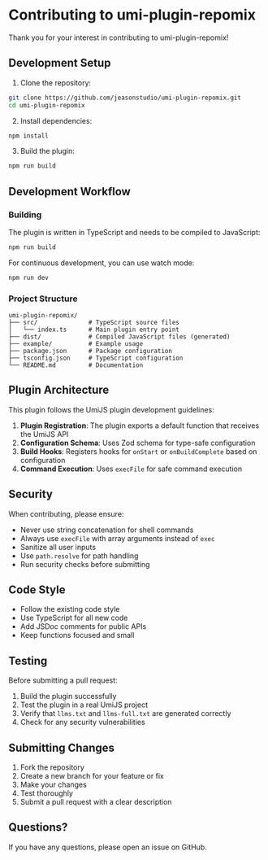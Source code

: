 # Contributing to umi-plugin-repomix

Thank you for your interest in contributing to umi-plugin-repomix!

## Development Setup

1. Clone the repository:
```bash
git clone https://github.com/jeasonstudio/umi-plugin-repomix.git
cd umi-plugin-repomix
```

2. Install dependencies:
```bash
npm install
```

3. Build the plugin:
```bash
npm run build
```

## Development Workflow

### Building

The plugin is written in TypeScript and needs to be compiled to JavaScript:

```bash
npm run build
```

For continuous development, you can use watch mode:

```bash
npm run dev
```

### Project Structure

```
umi-plugin-repomix/
├── src/              # TypeScript source files
│   └── index.ts      # Main plugin entry point
├── dist/             # Compiled JavaScript files (generated)
├── example/          # Example usage
├── package.json      # Package configuration
├── tsconfig.json     # TypeScript configuration
└── README.md         # Documentation
```

## Plugin Architecture

This plugin follows the UmiJS plugin development guidelines:

1. **Plugin Registration**: The plugin exports a default function that receives the UmiJS API
2. **Configuration Schema**: Uses Zod schema for type-safe configuration
3. **Build Hooks**: Registers hooks for `onStart` or `onBuildComplete` based on configuration
4. **Command Execution**: Uses `execFile` for safe command execution

## Security

When contributing, please ensure:

- Never use string concatenation for shell commands
- Always use `execFile` with array arguments instead of `exec`
- Sanitize all user inputs
- Use `path.resolve` for path handling
- Run security checks before submitting

## Code Style

- Follow the existing code style
- Use TypeScript for all new code
- Add JSDoc comments for public APIs
- Keep functions focused and small

## Testing

Before submitting a pull request:

1. Build the plugin successfully
2. Test the plugin in a real UmiJS project
3. Verify that `llms.txt` and `llms-full.txt` are generated correctly
4. Check for any security vulnerabilities

## Submitting Changes

1. Fork the repository
2. Create a new branch for your feature or fix
3. Make your changes
4. Test thoroughly
5. Submit a pull request with a clear description

## Questions?

If you have any questions, please open an issue on GitHub.
